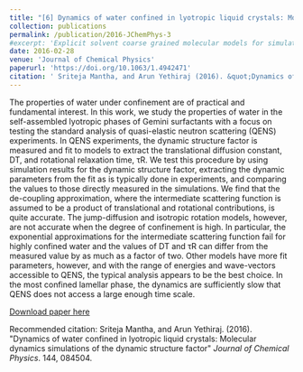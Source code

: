 ```yaml
---
title: "[6] Dynamics of water confined in lyotropic liquid crystals: Molecular dynamics simulations of the dynamic structure factor"
collection: publications
permalink: /publication/2016-JChemPhys-3
#excerpt: 'Explicit solvent coarse grained molecular models for simulations of #polyelectrolyte solutions '
date: 2016-02-28
venue: 'Journal of Chemical Physics'
paperurl: 'https://doi.org/10.1063/1.4942471'
citation: ' Sriteja Mantha, and Arun Yethiraj (2016). &quot;Dynamics of water confined in lyotropic liquid crystals: Molecular dynamics simulations of the dynamic structure factor .&quot; <i>Journal of Chemical Physics </i>. 144, 084504.'
---
```

The properties of water under confinement are of practical and fundamental interest. In this work, we study the properties of water in the self-assembled lyotropic phases of Gemini surfactants with a focus on testing the standard analysis of quasi-elastic neutron scattering (QENS) experiments. In QENS experiments, the dynamic structure factor is measured and fit to models to extract the translational diffusion constant, DT, and rotational relaxation time, τR. We test this procedure by using simulation results for the dynamic structure factor, extracting the dynamic parameters from the fit as is typically done in experiments, and comparing the values to those directly measured in the simulations. We find that the de-coupling approximation, where the intermediate scattering function is assumed to be a product of translational and rotational contributions, is quite accurate. The jump-diffusion and isotropic rotation models, however, are not accurate when the degree of confinement is high. In particular, the exponential approximations for the intermediate scattering function fail for highly confined water and the values of DT and τR can differ from the measured value by as much as a factor of two. Other models have more fit parameters, however, and with the range of energies and wave-vectors accessible to QENS, the typical analysis appears to be the best choice. In the most confined lamellar phase, the dynamics are sufficiently slow that QENS does not access a large enough time scale.

[Download paper here](http://sritejamantha.github.io/files/paper3JCP2016.pdf)

Recommended citation: Sriteja Mantha, and Arun Yethiraj. (2016). "Dynamics of water confined in lyotropic liquid crystals: Molecular dynamics simulations of the dynamic structure factor" <i>Journal of Chemical Physics</i>. 144, 084504.